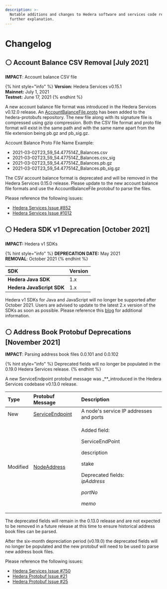 ```yaml
---
description: >-
  Notable additions and changes to Hedera software and services code requiring
  further explanation.
---
```


# Changelog

## ⚪  Account Balance CSV Removal \[July 2021\]

**IMPACT**: Account balance CSV file

{% hint style="info" %}
**Version:** Hedera Services v0.15.1  
**Mainnet:** July 1, 2021  
**Testnet:** June 17, 2021
{% endhint %}

A new account balance file format was introduced in the Hedera Services v0.12.0 release. An [AccountBalanceFile.proto](https://github.com/hashgraph/hedera-protobufs/blob/main/streams/account_balance_file.proto) has been added to the hedera-protobufs repository. The new file along with its signature file is compressed using gzip compression. Both the CSV file format and proto file format will exist in the same path and with the same name apart from the file extension being pb.gz and pb\_sig.gz.

Account Balance Proto File Name Example:

* 2021-03-02T23\_59\_54.477514Z\_Balances.csv 
* 2021-03-02T23\_59\_54.477514Z\_Balances.csv\_sig 
* 2021-03-02T23\_59\_54.477514Z\_Balances.pb.gz 
* 2021-03-02T23\_59\_54.477514Z\_Balances.pb\_sig.gz 

The CSV account balance format is deprecated and will be removed in the Hedera Services 0.15.0 release. Please update to the new account balance file formats and use the AccountBalanceFile protobuf to parse the files.

Please reference the following issues:

* [Hedera Services Issue \#852](https://github.com/hashgraph/hedera-services/issues/852) 
* [Hedera Services Issue \#1012](https://github.com/hashgraph/hedera-services/issues/1012) 

## ⚪ Hedera SDK  v1 Deprecation \[October 2021\]

**IMPACT:** Hedera v1 SDKs

{% hint style="info" %}
**DEPRECATION DATE:** May 2021  
**REMOVAL**: October 2021
{% endhint %}

| SDK | Version |
| :--- | :--- |
| **Hedera Java SDK** | 1.x |
| **Hedera JavaScript SDK** | 1.x |

Hedera v1 SDKs for Java and JavaScript will no longer be supported after October 2021. Users are advised to update to the latest 2.x version of the SDKs as soon as possible. Please reference this [blog](https://hedera.com/blog/deprecation-timeline-for-v1-of-the-open-source-hedera-sdk-for-java-javascript) for additional information.

## ⚪ Address Book Protobuf Deprecations \[November 2021\]

**IMPACT**: Parsing address book files 0.0.101 and 0.0.102

{% hint style="info" %}
Deprecated fields will no longer be populated in the 0.19.0 Hedera Services release.
{% endhint %}

A new ServiceEndpoint protobuf message was _\*\*_introduced in the Hedera Services codebase v0.13.0 release.

<table>
  <thead>
    <tr>
      <th style="text-align:left">Type</th>
      <th style="text-align:left">Protobuf Message</th>
      <th style="text-align:left">Description</th>
    </tr>
  </thead>
  <tbody>
    <tr>
      <td style="text-align:left">New</td>
      <td style="text-align:left"><a href="https://github.com/hashgraph/hedera-protobufs/blob/develop/services/BasicTypes.proto#L344">ServiceEndpoint</a>
      </td>
      <td style="text-align:left">A node&apos;s service IP addresses and ports</td>
    </tr>
    <tr>
      <td style="text-align:left">Modified</td>
      <td style="text-align:left"><a href="https://github.com/hashgraph/hedera-protobufs/blob/develop/services/BasicTypes.proto#L358">NodeAddress</a>
      </td>
      <td style="text-align:left">
        <p>Added field:</p>
        <p>ServiceEndPoint</p>
        <p>description</p>
        <p>stake</p>
        <p>Deprecated fields:
          <br /> <em>ipAddress</em>
        </p>
        <p> <em>portNo</em>
        </p>
        <p> <em>memo</em>
        </p>
      </td>
    </tr>
  </tbody>
</table>

The deprecated fields will remain in the 0.13.0 release and are not expected to be removed in a future release at this time to ensure historical address book files can be parsed.

After the six-month depreciation period \(v0.19.0\) the deprecated fields will no longer be populated and the new protobuf will need to be used to parse new address book files.

Please reference the following issues:

* [Hedera Services Issue \#750](https://github.com/hashgraph/hedera-services/issues/750#issuecomment-815916066) 
* [Hedera Protobuf Issue \#21](https://github.com/hashgraph/hedera-protobufs/issues/21) 
* [Hedera Protobuf Issue \#25](https://github.com/hashgraph/hedera-protobufs/issues/25) 

